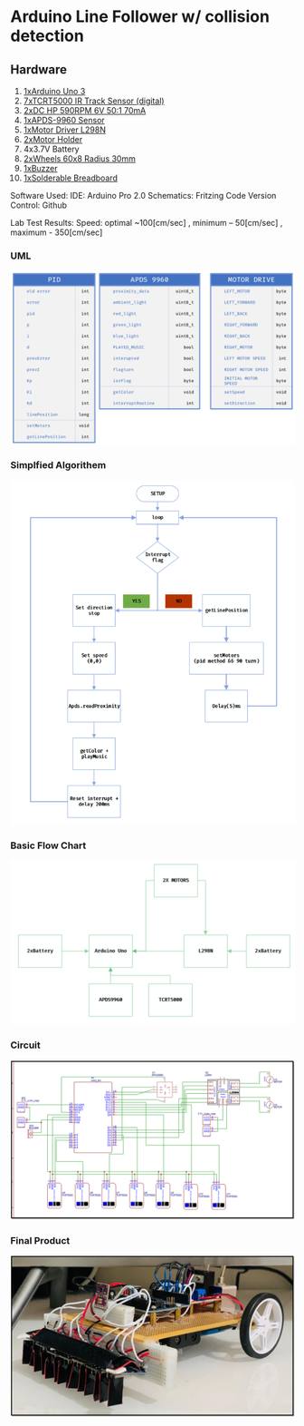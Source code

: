 # Arduino Line Follower w/ collision detection

## Hardware

1. [1xArduino Uno 3](https://store.arduino.cc/products/arduino-uno-rev3)
2. [7xTCRT5000 IR Track Sensor (digital)](https://www.vishay.com/docs/83760/tcrt5000.pdf)
3. [2xDC HP 590RPM 6V 50:1 70mA](https://www.4project.co.il/product/micro-metal-gearmotor-hp-590rpm) 
4. [1xAPDS-9960 Sensor](https://www.sparkfun.com/products/12787)
5. [1xMotor Driver L298N](https://www.sparkfun.com/datasheets/Robotics/L298_H_Bridge.pdf)
6. [2xMotor Holder](https://www.4project.co.il/product/micro-motor-holder-white)
7. 4x3.7V Battery
8. [2xWheels 60x8 Radius 30mm](https://www.4project.co.il/product/999)
9. [1xBuzzer](https://www.beirutronics.com/wp-content/uploads/2019/01/passive-buzzer.jpg)
10. [1xSolderable Breadboard](https://www.upgradeindustries.com/media/ebay/Photos/breadboard_5x7_standard/breadboard_5x7_standard_wm.jpg)

Software Used:
IDE: Arduino Pro 2.0
Schematics: Fritzing
Code Version Control: Github

Lab Test Results:
Speed: optimal ~100[cm/sec] , minimum – 50[cm/sec] , maximum - 350[cm/sec]


### UML
![](https://github.com/Tydox/LineFollower/blob/master/Images/Data_variables.png)

### Simplfied Algorithem
![](https://github.com/Tydox/LineFollower/blob/master/Images/basic_flow.png)

### Basic Flow Chart
![](https://github.com/Tydox/LineFollower/blob/master/Images/flowchart.png)

### Circuit
![](https://github.com/Tydox/LineFollower/blob/master/Images/circuit-diagram.png)

### Final Product
![](https://github.com/Tydox/LineFollower/blob/master/Images/car.png)
